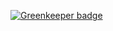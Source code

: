 
[![Greenkeeper badge](https://badges.greenkeeper.io/jsarafajr/ts-node-clean-architecture-boilepriate.svg)](https://greenkeeper.io/)
